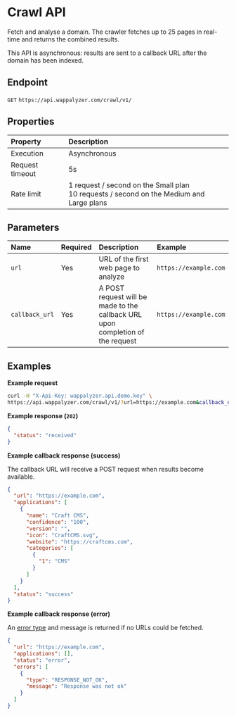 # Crawl API

Fetch and analyse a domain. The crawler fetches up to 25 pages in real-time and returns the combined results.

This API is asynchronous: results are sent to a callback URL after the domain has been indexed.


## Endpoint

`GET` `https://api.wappalyzer.com/crawl/v1/`


## Properties

| Property        | Description                                                                                |
|:----------------|:-------------------------------------------------------------------------------------------|
| Execution       | Asynchronous                                                                               | 
| Request timeout | 5s                                                                                         |  
| Rate limit      | 1 request / second on the Small plan<br>10 requests / second on the Medium and Large plans |


## Parameters

| Name           | Required | Description                                                                    | Example               |
|:-------------- |:-------- |:------------------------------------------------------------------------------ |:--------------------- |
| `url`          | Yes      | URL of the first web page to analyze                                           | `https://example.com` |
| `callback_url` | Yes      | A POST request will be made to the callback URL upon completion of the request | `https://example.com` |


## Examples

**Example request**

``` sh
curl -H "X-Api-Key: wappalyzer.api.demo.key" \
https://api.wappalyzer.com/crawl/v1/?url=https://example.com&callback_url=https://example.com
```

**Example response (`202`)**

``` json
{
  "status": "received"
}
```

**Example callback response (success)**

The callback URL will receive a POST request when results become available.

``` json
{
  "url": "https://example.com",
  "applications": [
    {
      "name": "Craft CMS",
      "confidence": "100",
      "version": "",
      "icon": "CraftCMS.svg",
      "website": "https://craftcms.com",
      "categories": [
        {
          "1": "CMS"
        }
      ]
    }
  ],
  "status": "success"
}
```

**Example callback response (error)**

An [error type](/api/basics.html#error-types) and message is returned if no URLs could be fetched.

``` json
{
  "url": "https://example.com",
  "applications": [],
  "status": "error",
  "errors": [
    {
      "type": "RESPONSE_NOT_OK",
      "message": "Response was not ok"
    }
  ]
}
```
